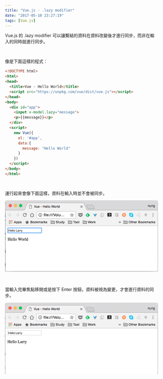 ```yaml
---
title: "Vue.js - .lazy modifier"
date: "2017-05-10 23:27:19"
tags: [Vue.js]
---
```



Vue.js 的 .lazy modifier 可以讓繫結的資料在資料改變後才進行同步，而非在輸入的同時就進行同步。  

<!-- More -->

<br/>


像是下面這樣的程式：  

```html
<!DOCTYPE html>
<html>
<head>
  <title>Vue - Hello World</title>
  <script src="https://unpkg.com/vue/dist/vue.js"></script>
</head>
<body>
  <div id="app">
    <input v-model.lazy="message">
    <p>{{message}}</p>
  </div>
  <script>
    new Vue({
      el: '#app',
      data:{
        message: "Hello World"
      }      
    })
  </script>
</body>
</html>
```

<br/>


運行起來會像下面這樣，資料在輸入時並不會被同步。    

![1.png](1.png)

<br/>


當輸入完畢焦點移開或是按下 Enter 按鈕，資料被視為變更，才會進行資料的同步。  

![2.png](2.png)

<br/>

